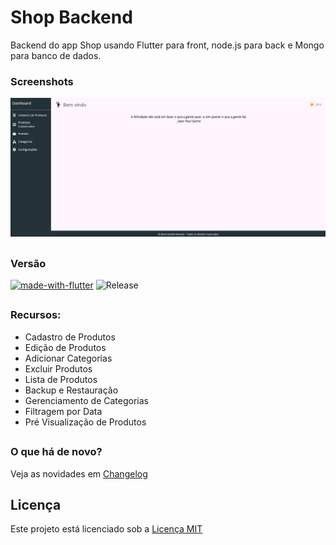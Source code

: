 # Shop Backend

Backend do app Shop usando Flutter para front, node.js para back e Mongo para banco de dados.
### Screenshots

<img src="screenshots/preview.png?raw=true">

##

### Versão
[![made-with-flutter](https://img.shields.io/badge/Made%20with-Flutter-1f425f.svg)](https://flutter.dev/)
![Release](https://img.shields.io/github/v/release/hendrilmendes/Shop-Backend)
##

### Recursos:

* Cadastro de Produtos
* Edição de Produtos
* Adicionar Categorias
* Excluir Produtos
* Lista de Produtos
* Backup e Restauração
* Gerenciamento de Categorias
* Filtragem por Data
* Pré Visualização de Produtos
##

### O que há de novo?

Veja as novidades em [Changelog](Changelog.md)
##

## Licença
Este projeto está licenciado sob a [Licença MIT](LICENSE.md)
